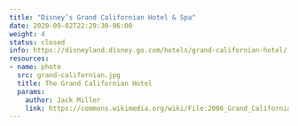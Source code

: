```yaml
---
title: "Disney’s Grand Californian Hotel & Spa"
date: 2020-09-02T22:29:30-06:00
weight: 4
status: closed
info: https://disneyland.disney.go.com/hotels/grand-californian-hotel/
resources:
- name: photo
  src: grand-californian.jpg
  title: The Grand Californian Hotel
  params:
    author: Jack Miller
    link: https://commons.wikimedia.org/wiki/File:2006_Grand_Californian.jpg
---
```


